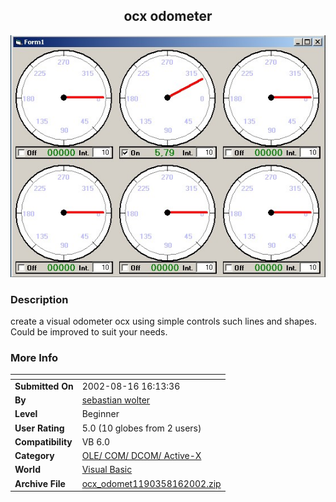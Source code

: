 ﻿<div align="center">

## ocx odometer

<img src="PIC20028161721289552.jpg">
</div>

### Description

create a visual odometer ocx using simple controls such lines and shapes. Could be improved to suit your needs.
 
### More Info
 


<span>             |<span>
---                |---
**Submitted On**   |2002-08-16 16:13:36
**By**             |[sebastian wolter](https://github.com/Planet-Source-Code/PSCIndex/blob/master/ByAuthor/sebastian-wolter.md)
**Level**          |Beginner
**User Rating**    |5.0 (10 globes from 2 users)
**Compatibility**  |VB 6\.0
**Category**       |[OLE/ COM/ DCOM/ Active\-X](https://github.com/Planet-Source-Code/PSCIndex/blob/master/ByCategory/ole-com-dcom-active-x__1-29.md)
**World**          |[Visual Basic](https://github.com/Planet-Source-Code/PSCIndex/blob/master/ByWorld/visual-basic.md)
**Archive File**   |[ocx\_odomet1190358162002\.zip](https://github.com/Planet-Source-Code/sebastian-wolter-ocx-odometer__1-38019/archive/master.zip)








